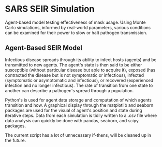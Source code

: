 # SARS SEIR Simulation
Agent-based model testing effectiveness of mask usage. Using Monte Carlo simulations, informed by real-world parameters, various conditions can be examined for their power to slow or halt pathogen transmission.


## Agent-Based SEIR Model
Infectious disease spreads through its ability to infect hosts (agents) and be transmitted to new agents. The agent's state is then said to be either susceptible (without particular disease but able to acquire it), exposed (has contracted the disease but is not symptomatic or infectious), infected (symptomatic or asymptomatic and infectious), or recovered (experienced infection and no longer infectious). The rate of transition from one state to another can describe a pathogen's spread through a population. 

Python's is used for agent data storage and computation of which agents transition and how. A graphical display through the matplotlib and seaborn packages are used for the visual of agent's position and state during iterative steps. Data from each simulation is tidily written to a .csv file where data analysis can quickly be done with pandas, seaborn, and scipy packages.

The current script has a lot of unnecessary if-thens, will be cleaned up in the future.
